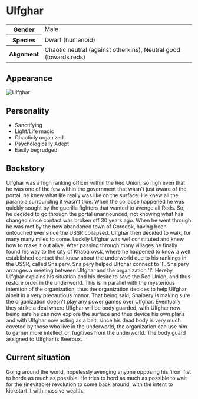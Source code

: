 # Ulfghar

<table>
  <tr>
    <th>Gender</th>
    <td>Male</td>
  </tr>
  <tr>
    <th>Species</th>
    <td>Dwarf (humanoid)</td>
  </tr>
  <tr>
    <th>Alignment</th>
    <td>Chaotic neutral (against otherkins), Neutral good (towards reds)</td>
  </tr>
</table>

## Appearance
![Ulfghar](https://media-waterdeep.cursecdn.com/avatars/thumbnails/6/371/420/618/636272706155064423.png)

## Personality
*  Sanctifying
*  Light/Life magic
*  Chaoticly organized
*  Psychologically Adept
*  Easily begrudged

## Backstory
Ulfghar was a high ranking officer within the Red Union, so high even that he was one of the few within the government that wasn't just aware of the portal, he knew what life really was like on the surface. He knew all the paranoia surrounding it wasn't true. When the collapse happened he was quickly sought by the guerilla fighters that wanted to avenge all Reds. So, he decided to go through the portal unannounced, not knowing what has changed since contact was broken off 30 years ago.
	When he went through he was met by the now abandoned town of Gorodok, having been untouched ever since the USSR collapsed. Ulfghar then decided to walk, for many many miles to come. Luckily Ulfghar was wel constituted and knew how to make it out alive. After passing through many villages he finally found his way to the city of Khabarovsk, where he happened to know a well established contact that knew about the underworld due to his rankings in the USSR, called Snaipery. Snaipery helped Ulfghar connect to 'I'.
	Snaipery arranges a meeting between Ulfghar and the organization 'I'. Hereby Ulfghar explains his situation and his desire to save the Red Union, and thus restore order in the underworld. This is in parallel with the mysterious intention of the organization, thus the organization decides to help Ulfghar, albeit in a very precautious manor. That being said, Snaipery is making sure the organization doesn't play any power games over Ulfghar. Eventually they strike a deal where Ulfghar will be body guarded, with Ulfghar now being safe he can now explore the surface and thus device his own plans and with Ulfghar now acting as a bait, since his dead body is very much coveted by those who live in the underworld, the organization can use him to garner more intellect on fugitives from the underworld.
  The body guard assigned to Ulfghar is Beeroux.

## Current situation 
Going around the world, hopelessly avenging anyone opposing his 'iron' fist to horde as much as possible. He tries to hord as much as possible to wait for the (inevitable) revolution to come back around, with the intent to kickstart it with massive wealth.
